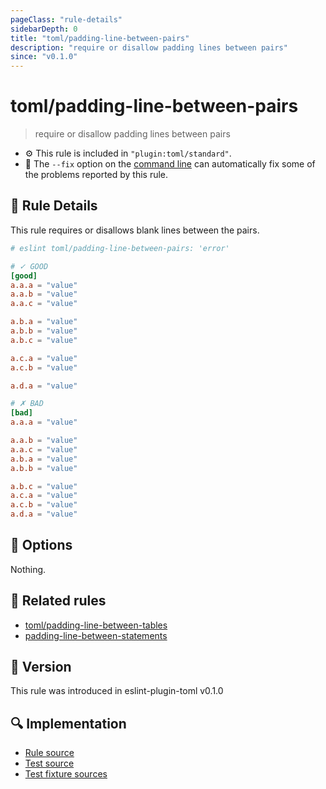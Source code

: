 ```yaml
---
pageClass: "rule-details"
sidebarDepth: 0
title: "toml/padding-line-between-pairs"
description: "require or disallow padding lines between pairs"
since: "v0.1.0"
---
```

# toml/padding-line-between-pairs

> require or disallow padding lines between pairs

- :gear: This rule is included in `"plugin:toml/standard"`.
- :wrench: The `--fix` option on the [command line](https://eslint.org/docs/user-guide/command-line-interface#fixing-problems) can automatically fix some of the problems reported by this rule.

## :book: Rule Details

This rule requires or disallows blank lines between the pairs.

<eslint-code-block fix>

<!-- eslint-skip -->

```toml
# eslint toml/padding-line-between-pairs: 'error'

# ✓ GOOD
[good]
a.a.a = "value"
a.a.b = "value"
a.a.c = "value"

a.b.a = "value"
a.b.b = "value"
a.b.c = "value"

a.c.a = "value"
a.c.b = "value"

a.d.a = "value"

# ✗ BAD
[bad]
a.a.a = "value"

a.a.b = "value"
a.a.c = "value"
a.b.a = "value"
a.b.b = "value"

a.b.c = "value"
a.c.a = "value"
a.c.b = "value"
a.d.a = "value"
```

</eslint-code-block>

## :wrench: Options

Nothing.

## :couple: Related rules

- [toml/padding-line-between-tables]
- [padding-line-between-statements]

[toml/padding-line-between-tables]: ./padding-line-between-tables.md
[padding-line-between-statements]: https://eslint.org/docs/rules/padding-line-between-statements

## :rocket: Version

This rule was introduced in eslint-plugin-toml v0.1.0

## :mag: Implementation

- [Rule source](https://github.com/ota-meshi/eslint-plugin-toml/blob/master/src/rules/padding-line-between-pairs.ts)
- [Test source](https://github.com/ota-meshi/eslint-plugin-toml/blob/master/tests/src/rules/padding-line-between-pairs.ts)
- [Test fixture sources](https://github.com/ota-meshi/eslint-plugin-toml/tree/master/tests/fixtures/rules/padding-line-between-pairs)
